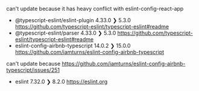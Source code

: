 can't update because it has heavy conflict with eslint-config-react-app
- @typescript-eslint/eslint-plugin  4.33.0  ❯  5.3.0   https://github.com/typescript-eslint/typescript-eslint#readme
- @typescript-eslint/parser         4.33.0  ❯  5.3.0   https://github.com/typescript-eslint/typescript-eslint#readme
- eslint-config-airbnb-typescript   14.0.2  ❯  15.0.0  https://github.com/iamturns/eslint-config-airbnb-typescript

can't update because https://github.com/iamturns/eslint-config-airbnb-typescript/issues/251
- eslint                            7.32.0  ❯  8.2.0   https://eslint.org

